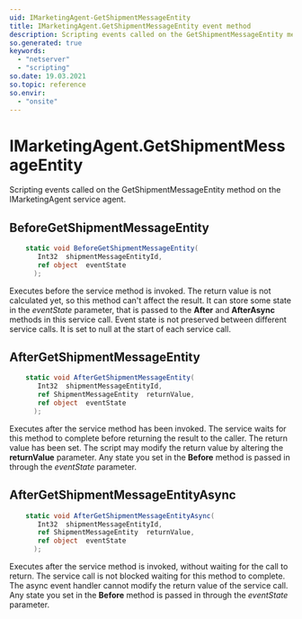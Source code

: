 ```yaml
---
uid: IMarketingAgent-GetShipmentMessageEntity
title: IMarketingAgent.GetShipmentMessageEntity event method
description: Scripting events called on the GetShipmentMessageEntity method on the IMarketingAgent service agent.
so.generated: true
keywords:
  - "netserver"
  - "scripting"
so.date: 19.03.2021
so.topic: reference
so.envir:
  - "onsite"
---
```

# IMarketingAgent.GetShipmentMessageEntity

Scripting events called on the <see cref='M:SuperOffice.CRM.Services.IMarketingAgent.GetShipmentMessageEntity'>GetShipmentMessageEntity</see> method on the <see cref='IMarketingAgent'>IMarketingAgent</see>  service agent.

## BeforeGetShipmentMessageEntity
```cs
    static void BeforeGetShipmentMessageEntity(
       Int32  shipmentMessageEntityId,
       ref object  eventState
      );
```
Executes before the service method is invoked.
The return value is not calculated yet, so this method can't affect the result.
It can store some state in the *eventState* parameter, that is passed to the **After** and **AfterAsync** methods in this service call.
Event state is not preserved between different service calls. It is set to null at the start of each service call.
## AfterGetShipmentMessageEntity
```cs
    static void AfterGetShipmentMessageEntity(
       Int32  shipmentMessageEntityId,
       ref ShipmentMessageEntity  returnValue,
       ref object  eventState
      );
```
Executes after the service method has been invoked. The service waits for this method to complete before returning the result to the caller.
The return value has been set. The script may modify the return value by altering the **returnValue** parameter.
Any state you set in the **Before** method is passed in through the *eventState* parameter.
## AfterGetShipmentMessageEntityAsync
```cs
    static void AfterGetShipmentMessageEntityAsync(
       Int32  shipmentMessageEntityId,
       ref ShipmentMessageEntity  returnValue,
       ref object  eventState
      );
```
Executes after the service method is invoked, without waiting for the call to return.
The service call is not blocked waiting for this method to complete.
The async event handler cannot modify the return value of the service call.
Any state you set in the **Before** method is passed in through the *eventState* parameter.

